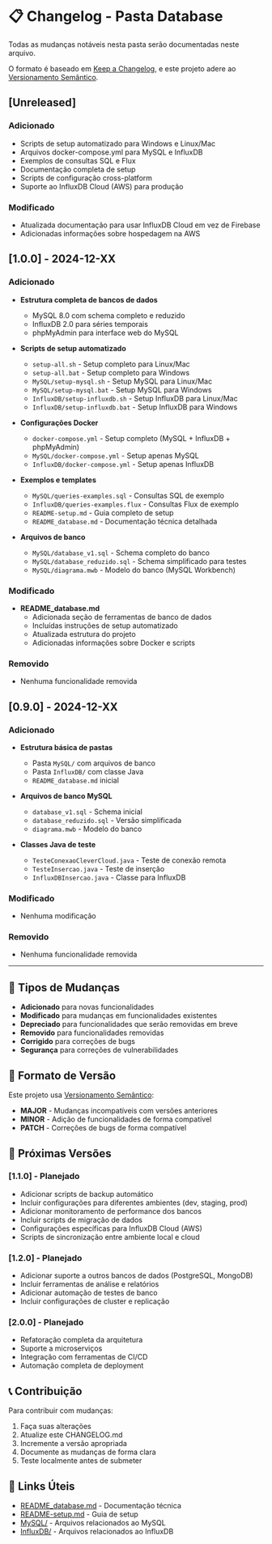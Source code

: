 # 📋 Changelog - Pasta Database

Todas as mudanças notáveis nesta pasta serão documentadas neste arquivo.

O formato é baseado em [Keep a Changelog](https://keepachangelog.com/pt-BR/1.0.0/),
e este projeto adere ao [Versionamento Semântico](https://semver.org/lang/pt-BR/).

## [Unreleased]

### Adicionado
- Scripts de setup automatizado para Windows e Linux/Mac
- Arquivos docker-compose.yml para MySQL e InfluxDB
- Exemplos de consultas SQL e Flux
- Documentação completa de setup
- Scripts de configuração cross-platform
- Suporte ao InfluxDB Cloud (AWS) para produção

### Modificado
- Atualizada documentação para usar InfluxDB Cloud em vez de Firebase
- Adicionadas informações sobre hospedagem na AWS

## [1.0.0] - 2024-12-XX

### Adicionado
- **Estrutura completa de bancos de dados**
  - MySQL 8.0 com schema completo e reduzido
  - InfluxDB 2.0 para séries temporais
  - phpMyAdmin para interface web do MySQL

- **Scripts de setup automatizado**
  - `setup-all.sh` - Setup completo para Linux/Mac
  - `setup-all.bat` - Setup completo para Windows
  - `MySQL/setup-mysql.sh` - Setup MySQL para Linux/Mac
  - `MySQL/setup-mysql.bat` - Setup MySQL para Windows
  - `InfluxDB/setup-influxdb.sh` - Setup InfluxDB para Linux/Mac
  - `InfluxDB/setup-influxdb.bat` - Setup InfluxDB para Windows

- **Configurações Docker**
  - `docker-compose.yml` - Setup completo (MySQL + InfluxDB + phpMyAdmin)
  - `MySQL/docker-compose.yml` - Setup apenas MySQL
  - `InfluxDB/docker-compose.yml` - Setup apenas InfluxDB

- **Exemplos e templates**
  - `MySQL/queries-examples.sql` - Consultas SQL de exemplo
  - `InfluxDB/queries-examples.flux` - Consultas Flux de exemplo
  - `README-setup.md` - Guia completo de setup
  - `README_database.md` - Documentação técnica detalhada

- **Arquivos de banco**
  - `MySQL/database_v1.sql` - Schema completo do banco
  - `MySQL/database_reduzido.sql` - Schema simplificado para testes
  - `MySQL/diagrama.mwb` - Modelo do banco (MySQL Workbench)

### Modificado
- **README_database.md**
  - Adicionada seção de ferramentas de banco de dados
  - Incluídas instruções de setup automatizado
  - Atualizada estrutura do projeto
  - Adicionadas informações sobre Docker e scripts

### Removido
- Nenhuma funcionalidade removida

## [0.9.0] - 2024-12-XX

### Adicionado
- **Estrutura básica de pastas**
  - Pasta `MySQL/` com arquivos de banco
  - Pasta `InfluxDB/` com classe Java
  - `README_database.md` inicial

- **Arquivos de banco MySQL**
  - `database_v1.sql` - Schema inicial
  - `database_reduzido.sql` - Versão simplificada
  - `diagrama.mwb` - Modelo do banco

- **Classes Java de teste**
  - `TesteConexaoCleverCloud.java` - Teste de conexão remota
  - `TesteInsercao.java` - Teste de inserção
  - `InfluxDBInsercao.java` - Classe para InfluxDB

### Modificado
- Nenhuma modificação

### Removido
- Nenhuma funcionalidade removida

---

## 🔄 Tipos de Mudanças

- **Adicionado** para novas funcionalidades
- **Modificado** para mudanças em funcionalidades existentes
- **Depreciado** para funcionalidades que serão removidas em breve
- **Removido** para funcionalidades removidas
- **Corrigido** para correções de bugs
- **Segurança** para correções de vulnerabilidades

## 📝 Formato de Versão

Este projeto usa [Versionamento Semântico](https://semver.org/lang/pt-BR/):

- **MAJOR** - Mudanças incompatíveis com versões anteriores
- **MINOR** - Adição de funcionalidades de forma compatível
- **PATCH** - Correções de bugs de forma compatível

## 🚀 Próximas Versões

### [1.1.0] - Planejado
- Adicionar scripts de backup automático
- Incluir configurações para diferentes ambientes (dev, staging, prod)
- Adicionar monitoramento de performance dos bancos
- Incluir scripts de migração de dados
- Configurações específicas para InfluxDB Cloud (AWS)
- Scripts de sincronização entre ambiente local e cloud

### [1.2.0] - Planejado
- Adicionar suporte a outros bancos de dados (PostgreSQL, MongoDB)
- Incluir ferramentas de análise e relatórios
- Adicionar automação de testes de banco
- Incluir configurações de cluster e replicação

### [2.0.0] - Planejado
- Refatoração completa da arquitetura
- Suporte a microserviços
- Integração com ferramentas de CI/CD
- Automação completa de deployment

## 📞 Contribuição

Para contribuir com mudanças:

1. Faça suas alterações
2. Atualize este CHANGELOG.md
3. Incremente a versão apropriada
4. Documente as mudanças de forma clara
5. Teste localmente antes de submeter

## 🔗 Links Úteis

- [README_database.md](./README_database.md) - Documentação técnica
- [README-setup.md](./README-setup.md) - Guia de setup
- [MySQL/](./MySQL/) - Arquivos relacionados ao MySQL
- [InfluxDB/](./InfluxDB/) - Arquivos relacionados ao InfluxDB
